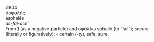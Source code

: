 G804  
ἀσφαλής  
asphalēs  
*as-fal-ace‘*  
From [1](g0001) (as a negative particle) and σφάλλω sphallō (to “fail”);
*secure* (literally or figuratively): - certain (-ty), safe, sure.  
